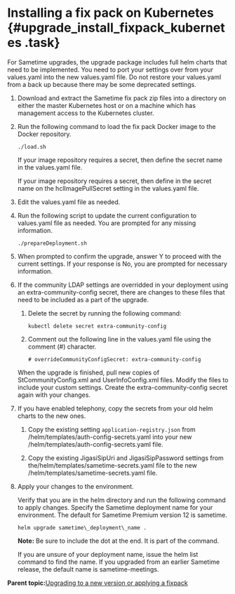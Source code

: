 # Installing a fix pack on Kubernetes {#upgrade_install_fixpack_kubernetes .task}

For Sametime upgrades, the upgrade package includes full helm charts that need to be implemented. You need to port your settings over from your values.yaml into the new values.yaml file. Do not restore your values.yaml from a back up because there may be some deprecated settings.

1.  Download and extract the Sametime fix pack zip files into a directory on either the master Kubernetes host or on a machine which has management access to the Kubernetes cluster.

2.  Run the following command to load the fix pack Docker image to the Docker repository.

    ``` {#codeblock_nwr_lpk_25b}
    ./load.sh
    ```

    If your image repository requires a secret, then define the secret name in the values.yaml file.

    If your image repository requires a secret, then define in the secret name on the hclImagePullSecret setting in the values.yaml file.

3.  Edit the values.yaml file as needed.

4.  Run the following script to update the current configuration to values.yaml file as needed. You are prompted for any missing information.

    ``` {#codeblock_klx_qpk_25b}
    ./prepareDeployment.sh
    ```

5.  When prompted to confirm the upgrade, answer Y to proceed with the current settings. If your response is No, you are prompted for necessary information.

6.  If the community LDAP settings are overridded in your deployment using an extra-community-config secret, there are changes to these files that need to be included as a part of the upgrade.

    1.  Delete the secret by running the following command:

        ``` {#codeblock_pzp_3yh_rvb}
        kubectl delete secret extra-community-config
        ```

    2.  Comment out the following line in the values.yaml file using the comment \(\#\) character.

        ``` {#codeblock_vpm_nyh_rvb}
        # overrideCommunityConfigSecret: extra-community-config
        ```

    When the upgrade is finished, pull new copies of StCommunityConfig.xml and UserInfoConfig.xml files. Modify the files to include your custom settings. Create the extra-community-config secret again with your changes.

7.  If you have enabled telephony, copy the secrets from your old helm charts to the new ones.

    1.  Copy the existing setting `application-registry.json` from /helm/templates/auth-config-secrets.yaml into your new /helm/templates/auth-config-secrets.yaml file.

    2.  Copy the existing JigasiSipUri and JigasiSipPassword settings from the/helm/templates/sametime-secrets.yaml file to the new /helm/templates/sametime-secrets.yaml file.

8.  Apply your changes to the environment.

    Verify that you are in the helm directory and run the following command to apply changes. Specify the Sametime deployment name for your environment. The default for Sametime Premium version 12 is sametime.

    ``` {#codeblock_iyn_51d_d5b}
    helm upgrade sametime\_deployment\_name .
    ```

    **Note:** Be sure to include the dot at the end. It is part of the command.

    If you are unsure of your deployment name, issue the helm list command to find the name. If you upgraded from an earlier Sametime release, the default name is sametime-meetings.


**Parent topic:**[Upgrading to a new version or applying a fixpack](upgrade_install_fixpack.md)

